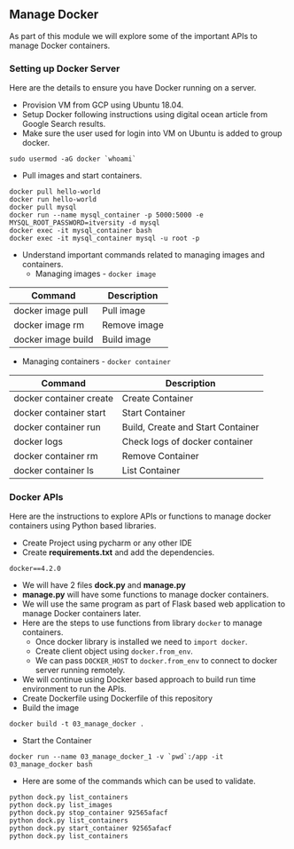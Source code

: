 ## Manage Docker
As part of this module we will explore some of the important APIs to manage Docker containers.
### Setting up Docker Server
Here are the details to ensure you have Docker running on a server.
* Provision VM from GCP using Ubuntu 18.04.
* Setup Docker following instructions using digital ocean article from Google Search results.
* Make sure the user used for login into VM on Ubuntu is added to group docker.
```
sudo usermod -aG docker `whoami`
```
* Pull images and start containers.
```
docker pull hello-world
docker run hello-world
docker pull mysql
docker run --name mysql_container -p 5000:5000 -e MYSQL_ROOT_PASSWORD=itversity -d mysql
docker exec -it mysql_container bash
docker exec -it mysql_container mysql -u root -p
```
* Understand important commands related to managing images and containers.
  * Managing images - `docker image`

|Command           |Description |
|------------------|------------|
|docker image pull |Pull image  |
|docker image rm   |Remove image|
|docker image build|Build image |
  * Managing containers - `docker container`

|Command                |Description                       |
|-----------------------|----------------------------------|
|docker container create|Create Container                  |
|docker container start |Start Container                   |
|docker container run   |Build, Create and Start Container |
|docker logs            |Check logs of docker container    |
|docker container rm    |Remove Container                  |
|docker container ls    |List Container                    |

### Docker APIs
Here are the instructions to explore APIs or functions to manage docker containers using Python based libraries.
* Create Project using pycharm or any other IDE
* Create **requirements.txt** and add the dependencies.
```
docker==4.2.0
```
* We will have 2 files **dock.py** and **manage.py**
* **manage.py** will have some functions to manage docker containers.
* We will use the same program as part of Flask based web application to manage Docker containers later.
* Here are the steps to use functions from library  `docker` to manage containers.
  * Once docker library is installed we need to `import docker`.
  * Create client object using `docker.from_env`.
  * We can pass `DOCKER_HOST` to `docker.from_env` to connect to docker server running remotely.
* We will continue using Docker based approach to build run time environment to run the APIs.
* Create Dockerfile using Dockerfile of this repository
* Build the image
```
docker build -t 03_manage_docker .
```
* Start the Container
```
docker run --name 03_manage_docker_1 -v `pwd`:/app -it 03_manage_docker bash
```
* Here are some of the commands which can be used to validate.
```
python dock.py list_containers
python dock.py list_images
python dock.py stop_container 92565afacf
python dock.py list_containers
python dock.py start_container 92565afacf
python dock.py list_containers
```
